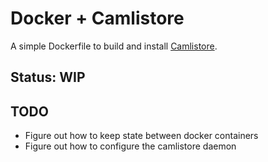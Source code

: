 Docker + Camlistore
===================

A simple Dockerfile to build and install [Camlistore](http://camlistore.org).

Status: WIP
-----------

TODO
----

* Figure out how to keep state between docker containers
* Figure out how to configure the camlistore daemon

